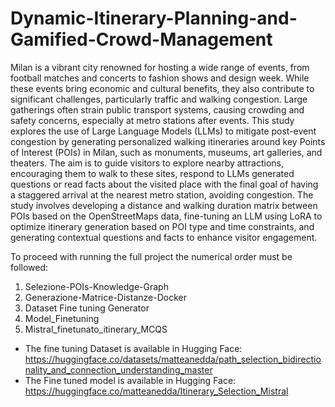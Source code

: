 # Dynamic-Itinerary-Planning-and-Gamified-Crowd-Management

Milan is a vibrant city renowned for hosting a wide range of events, from football matches and concerts to fashion shows and design week. While these events bring economic and cultural benefits, they also contribute to significant challenges, particularly traffic and walking congestion. Large gatherings often strain public transport systems, causing crowding and safety concerns, especially at metro stations after events.
This study explores the use of Large Language Models (LLMs) to mitigate post-event congestion by generating personalized walking itineraries around key Points of Interest (POIs) in Milan, such as monuments, museums, art galleries, and theaters. The aim is to guide visitors to explore nearby attractions, encouraging them to walk to these sites, respond to LLMs generated questions or read facts about the visited place with the final goal of having a staggered arrival at the nearest metro station, avoiding congestion. The study involves developing a distance and walking duration matrix between POIs based on the OpenStreetMaps data, fine-tuning an LLM using LoRA to optimize itinerary generation based on POI type and time constraints, and generating contextual questions and facts to enhance visitor engagement.

To proceed with running the full project the numerical order must be followed:
1. Selezione-POIs-Knowledge-Graph
2. Generazione-Matrice-Distanze-Docker
3. Dataset Fine tuning Generator
4. Model_Finetuning
5. Mistral_finetunato_itinerary_MCQS


- The fine tuning Dataset is available in Hugging Face: https://huggingface.co/datasets/matteanedda/path_selection_bidirectionality_and_connection_understanding_master
- The Fine tuned model is available in Hugging Face: https://huggingface.co/matteanedda/Itinerary_Selection_Mistral 
